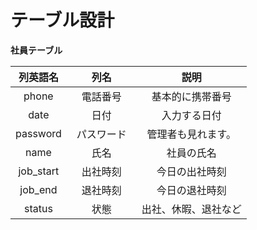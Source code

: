 # テーブル設計

**社員テーブル**

| 列英語名 | 列名   | 説明       |
| :----:   | :----: |:---:       |
| phone | 電話番号 | 基本的に携帯番号 |
| date | 日付　| 入力する日付
| password | パスワード　| 管理者も見れます。
| name     | 氏名   | 社員の氏名 |
| job_start | 出社時刻 | 今日の出社時刻 | 
| job_end | 退社時刻 | 今日の退社時刻 |
| status | 状態 | 出社、休暇、退社など |


